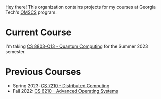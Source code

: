 Hey there! This organization contains projects for my courses at Georgia Tech's [OMSCS](https://omscs.gatech.edu/) program.

# Current Course

I'm taking [CS 8803-O13 - Quantum Computing](https://omscs.gatech.edu/cs-8803-o13-quantum-computing) for the Summer 2023 semester.

# Previous Courses

* Spring 2023: [CS 7210 - Distributed Computing](https://omscs.gatech.edu/cs-7210-distributed-computing)
* Fall 2022: [CS 6210 - Advanced Operating Systems](https://omscs.gatech.edu/cs-6210-advanced-operating-systems)
